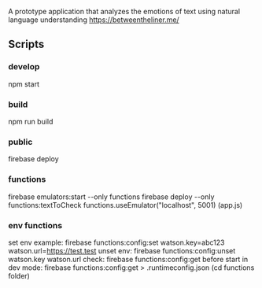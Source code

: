 
A prototype application that analyzes the emotions of text using natural language understanding
https://betweentheliner.me/


## Scripts
### develop
npm start

### build
npm run build

### public
firebase deploy

### functions
firebase emulators:start --only functions
firebase deploy --only functions:textToCheck
functions.useEmulator("localhost", 5001) (app.js)

### env functions
set env example: firebase functions:config:set watson.key=abc123 watson.url=https://test.test
unset env: firebase functions:config:unset watson.key watson.url
check: firebase functions:config:get
before start in dev mode: firebase functions:config:get > .runtimeconfig.json (cd functions folder)
